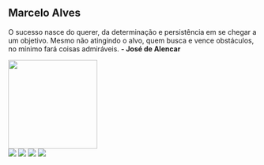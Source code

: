 ## Marcelo Alves
 
 O sucesso nasce do querer, da determinação e persistência em se chegar a um objetivo. Mesmo não atingindo o alvo, quem busca e vence obstáculos, no mínimo fará coisas admiráveis. **- José de Alencar** <br>
 <div style="display: inline_block">
  <a href="https://github.com/dracoalv">
  <img height="180em" src="https://github-readme-stats.vercel.app/api/top-langs/?username=dracoalv&layout=compact&langs_count=7&theme=shades-of-purple"/>
</div>
 
<div>
  <a href="https://www.youtube.com/c/ONENINE" target="_blank"><img src="https://img.shields.io/badge/YouTube-FF0000?style=for-the-badge&logo=youtube&logoColor=white"           target="_blank"></a>
  <a href="https://instagram.com/dracoalv1" target="_blank"><img src="https://img.shields.io/badge/-Instagram-%23E4405F?style=for-the-badge&logo=instagram&logoColor=white" target="_blank"></a>
 <a href="https://discord.gg/UqbFmRsGYF" target="_blank"><img src="https://img.shields.io/badge/Discord-7289DA?style=for-the-badge&logo=discord&logoColor=white" target="_blank"></a> 
  <a href="https://www.linkedin.com/in/marceloalves19/" target="_blank"><img src="https://img.shields.io/badge/-LinkedIn-%230077B5?style=for-the-badge&logo=linkedin&logoColor=white" target="_blank"></a> 
</div>
